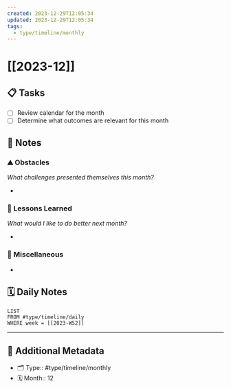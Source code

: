```yaml
---
created: 2023-12-29T12:05:34
updated: 2023-12-29T12:05:34
tags:
  - type/timeline/monthly
---
```


# [[2023-12]]


## 📋 Tasks

- [ ] Review calendar for the month
- [ ] Determine what outcomes are relevant for this month

## 📝 Notes

### ⛰ Obstacles

_What challenges presented themselves this month?_

- 

### 🎒 Lessons Learned

_What would I like to do better next month?_

- 

### 📖 Miscellaneous

- 

## 🗓️ Daily Notes

```dataview
LIST
FROM #type/timeline/daily
WHERE week = [[2023-W52]]
```

---

## 📇 Additional Metadata

- 🗂 Type:: #type/timeline/monthly
- 🗓️ Month:: 12
